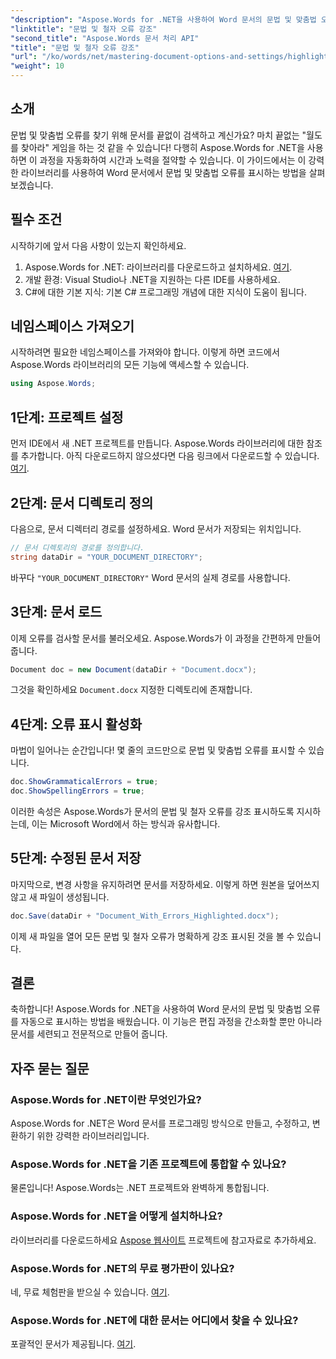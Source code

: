 ```yaml
---
"description": "Aspose.Words for .NET을 사용하여 Word 문서의 문법 및 맞춤법 오류를 자동으로 감지하는 방법을 알아보세요. 이 단계별 가이드는 다음과 같습니다."
"linktitle": "문법 및 철자 오류 강조"
"second_title": "Aspose.Words 문서 처리 API"
"title": "문법 및 철자 오류 강조"
"url": "/ko/words/net/mastering-document-options-and-settings/highlight-grammatical-and-spelling-errors/"
"weight": 10
---
```


## 소개

문법 및 맞춤법 오류를 찾기 위해 문서를 끝없이 검색하고 계신가요? 마치 끝없는 "월도를 찾아라" 게임을 하는 것 같을 수 있습니다! 다행히 Aspose.Words for .NET을 사용하면 이 과정을 자동화하여 시간과 노력을 절약할 수 있습니다. 이 가이드에서는 이 강력한 라이브러리를 사용하여 Word 문서에서 문법 및 맞춤법 오류를 표시하는 방법을 살펴보겠습니다.

## 필수 조건

시작하기에 앞서 다음 사항이 있는지 확인하세요.

1. Aspose.Words for .NET: 라이브러리를 다운로드하고 설치하세요. [여기](https://releases.aspose.com/words/net/).
2. 개발 환경: Visual Studio나 .NET을 지원하는 다른 IDE를 사용하세요.
3. C#에 대한 기본 지식: 기본 C# 프로그래밍 개념에 대한 지식이 도움이 됩니다.

## 네임스페이스 가져오기

시작하려면 필요한 네임스페이스를 가져와야 합니다. 이렇게 하면 코드에서 Aspose.Words 라이브러리의 모든 기능에 액세스할 수 있습니다.

```csharp
using Aspose.Words;
```

## 1단계: 프로젝트 설정

먼저 IDE에서 새 .NET 프로젝트를 만듭니다. Aspose.Words 라이브러리에 대한 참조를 추가합니다. 아직 다운로드하지 않으셨다면 다음 링크에서 다운로드할 수 있습니다. [여기](https://releases.aspose.com/words/net/).

## 2단계: 문서 디렉토리 정의

다음으로, 문서 디렉터리 경로를 설정하세요. Word 문서가 저장되는 위치입니다.

```csharp
// 문서 디렉토리의 경로를 정의합니다.
string dataDir = "YOUR_DOCUMENT_DIRECTORY";
```

바꾸다 `"YOUR_DOCUMENT_DIRECTORY"` Word 문서의 실제 경로를 사용합니다.

## 3단계: 문서 로드

이제 오류를 검사할 문서를 불러오세요. Aspose.Words가 이 과정을 간편하게 만들어 줍니다.

```csharp
Document doc = new Document(dataDir + "Document.docx");
```

그것을 확인하세요 `Document.docx` 지정한 디렉토리에 존재합니다.

## 4단계: 오류 표시 활성화

마법이 일어나는 순간입니다! 몇 줄의 코드만으로 문법 및 맞춤법 오류를 표시할 수 있습니다.

```csharp
doc.ShowGrammaticalErrors = true;
doc.ShowSpellingErrors = true;
```

이러한 속성은 Aspose.Words가 문서의 문법 및 철자 오류를 강조 표시하도록 지시하는데, 이는 Microsoft Word에서 하는 방식과 유사합니다.

## 5단계: 수정된 문서 저장

마지막으로, 변경 사항을 유지하려면 문서를 저장하세요. 이렇게 하면 원본을 덮어쓰지 않고 새 파일이 생성됩니다.

```csharp
doc.Save(dataDir + "Document_With_Errors_Highlighted.docx");
```

이제 새 파일을 열어 모든 문법 및 철자 오류가 명확하게 강조 표시된 것을 볼 수 있습니다.

## 결론

축하합니다! Aspose.Words for .NET을 사용하여 Word 문서의 문법 및 맞춤법 오류를 자동으로 표시하는 방법을 배웠습니다. 이 기능은 편집 과정을 간소화할 뿐만 아니라 문서를 세련되고 전문적으로 만들어 줍니다.

## 자주 묻는 질문

### Aspose.Words for .NET이란 무엇인가요?
Aspose.Words for .NET은 Word 문서를 프로그래밍 방식으로 만들고, 수정하고, 변환하기 위한 강력한 라이브러리입니다.

### Aspose.Words for .NET을 기존 프로젝트에 통합할 수 있나요?
물론입니다! Aspose.Words는 .NET 프로젝트와 완벽하게 통합됩니다.

### Aspose.Words for .NET을 어떻게 설치하나요?
라이브러리를 다운로드하세요 [Aspose 웹사이트](https://releases.aspose.com/words/net/) 프로젝트에 참고자료로 추가하세요.

### Aspose.Words for .NET의 무료 평가판이 있나요?
네, 무료 체험판을 받으실 수 있습니다. [여기](https://releases.aspose.com/).

### Aspose.Words for .NET에 대한 문서는 어디에서 찾을 수 있나요?
포괄적인 문서가 제공됩니다. [여기](https://reference.aspose.com/words/net/).